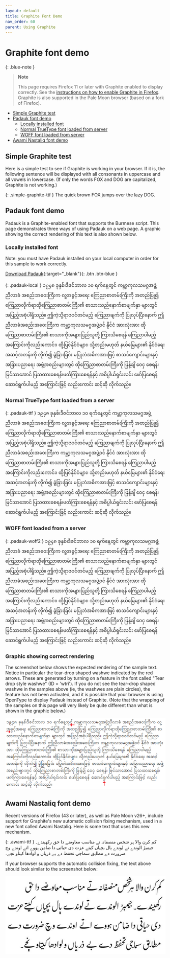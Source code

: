 ```yaml
---
layout: default
title: Graphite Font Demo
nav_order: 60
parent: Using Graphite
---
```


# Graphite font demo

{: .blue-note }
> **Note**
>
> This page requires Firefox 11 or later with Graphite enabled to display correctly. See the [instructions on how to enable Graphite in Firefox](graphite_firefox#switchon). Graphite is also supported in the Pale Moon browser (based on a fork of Firefox).

* [Simple Graphite test](graphite_fontdemo#simple-graphite-test)
* [Padauk font demo](graphite_fontdemo#padauk-font-demo)
    * [Locally installed font](graphite_fontdemo#locally-installed-font)
    * [Normal TrueType font loaded from server](graphite_fontdemo#normal-truetype-font-loaded-from-server)
    * [WOFF font loaded from server](graphite_fontdemo#woff-font-loaded-from-a-server)
* [Awami Nastaliq font demo](graphite_fontdemo#awami-nastaliq-font-demo)

## Simple Graphite test

Here is a simple test to see if Graphite is working in your browser. If it is, the following sentence will be displayed with all consonants in uppercase and all vowels in lowercase. (If only the words FOX and DOG are capitalized, Graphite is not working.)

{: .simple-graphite-ttf }
The quick brown FOX jumps over the lazy DOG.

## Padauk font demo

Padauk is a Graphite-enabled font that supports the Burmese script. This page demonstrates three ways of using Padauk on a web page. A graphic showing the correct rendering of this text is also shown below.

### Locally installed font

Note: you must have Padauk installed on your local computer in order for this sample to work correctly.

[Download Padauk](http://software.sil.org/padauk/){:target="_blank"}{: .btn .btn-blue }

{: .padauk-local }
၁၉၄၈ ခုနှစ်၊ဒီဇင်ဘာလ ၁၀ ရက်နေ့တွင် ကမ္ဘာ့ကုလသမဂ္ဂအဖွဲ့ညီလာခံ အစည်းအဝေးကြီးက လူ့အခွင့်အရေး ကြေညာစာတမ်းကြီးကို အတည်ပြု၍ ကြေညာလိုက်ရာထိုကြေညာစာတမ်းကြီး၏ စာသားသည်နောက်စာမျက်နှာ များတွင် အပြည့်အစုံပါရှိသည်။ ဤကဲ့သို့ရာဇဝင်တင်မည့် ကြေညာချက်ကို ပြုလုပ်ပြီးနောက် ဤညီလာခံအစည်းအဝေးကြီးက ကမ္ဘာ့ကုလသမဂ္ဂအဖွဲ့ဝင် နိုင်ငံ အားလုံးအား ထိုကြေညာစာတမ်းကြီး၏ စာသားကိုအများပြည်သူတို့ ကြားသိစေရန် ကြေညာပါမည့် အကြောင်းကိုလည်းကောင်း၊ ထို့ပြင်နိုင်ငံများ၊ သို့တည်းမဟုတ် နယ်မြေများ၏ နိုင်ငံရေး အဆင့်အတန်းကို လိုက်၍ ခွဲခြားခြင်း မပြုဘဲအဓိကအားဖြင့် စာသင်ကျောင်းများနှင့် အခြားပညာရေး အဖွဲ့အစည်းများတွင် ထိုကြေညာစာတမ်းကြီးကို ဖြန့်ချိ ဝေငှ စေရန်၊ မြင်သာအောင် ပြသထားစေရန်၊ဖတ်ကြားစေရန်နှင့် အဓိပ္ပါယ်ရှင်းလင်း ဖော်ပြစေရန် ဆောင်ရွက်ပါမည့် အကြောင်းဖြင့် လည်းကောင်း ဆင့်ဆို လိုက်သည်။

### Normal TrueType font loaded from a server

{: .padauk-ttf }
၁၉၄၈ ခုနှစ်၊ဒီဇင်ဘာလ ၁၀ ရက်နေ့တွင် ကမ္ဘာ့ကုလသမဂ္ဂအဖွဲ့ညီလာခံ အစည်းအဝေးကြီးက လူ့အခွင့်အရေး ကြေညာစာတမ်းကြီးကို အတည်ပြု၍ ကြေညာလိုက်ရာထိုကြေညာစာတမ်းကြီး၏ စာသားသည်နောက်စာမျက်နှာ များတွင် အပြည့်အစုံပါရှိသည်။ ဤကဲ့သို့ရာဇဝင်တင်မည့် ကြေညာချက်ကို ပြုလုပ်ပြီးနောက် ဤညီလာခံအစည်းအဝေးကြီးက ကမ္ဘာ့ကုလသမဂ္ဂအဖွဲ့ဝင် နိုင်ငံ အားလုံးအား ထိုကြေညာစာတမ်းကြီး၏ စာသားကိုအများပြည်သူတို့ ကြားသိစေရန် ကြေညာပါမည့် အကြောင်းကိုလည်းကောင်း၊ ထို့ပြင်နိုင်ငံများ၊ သို့တည်းမဟုတ် နယ်မြေများ၏ နိုင်ငံရေး အဆင့်အတန်းကို လိုက်၍ ခွဲခြားခြင်း မပြုဘဲအဓိကအားဖြင့် စာသင်ကျောင်းများနှင့် အခြားပညာရေး အဖွဲ့အစည်းများတွင် ထိုကြေညာစာတမ်းကြီးကို ဖြန့်ချိ ဝေငှ စေရန်၊ မြင်သာအောင် ပြသထားစေရန်၊ဖတ်ကြားစေရန်နှင့် အဓိပ္ပါယ်ရှင်းလင်း ဖော်ပြစေရန် ဆောင်ရွက်ပါမည့် အကြောင်းဖြင့် လည်းကောင်း ဆင့်ဆို လိုက်သည်။

### WOFF font loaded from a server

{: .padauk-woff2 }
၁၉၄၈ ခုနှစ်၊ဒီဇင်ဘာလ ၁၀ ရက်နေ့တွင် ကမ္ဘာ့ကုလသမဂ္ဂအဖွဲ့ညီလာခံ အစည်းအဝေးကြီးက လူ့အခွင့်အရေး ကြေညာစာတမ်းကြီးကို အတည်ပြု၍ ကြေညာလိုက်ရာထိုကြေညာစာတမ်းကြီး၏ စာသားသည်နောက်စာမျက်နှာ များတွင် အပြည့်အစုံပါရှိသည်။ ဤကဲ့သို့ရာဇဝင်တင်မည့် ကြေညာချက်ကို ပြုလုပ်ပြီးနောက် ဤညီလာခံအစည်းအဝေးကြီးက ကမ္ဘာ့ကုလသမဂ္ဂအဖွဲ့ဝင် နိုင်ငံ အားလုံးအား ထိုကြေညာစာတမ်းကြီး၏ စာသားကိုအများပြည်သူတို့ ကြားသိစေရန် ကြေညာပါမည့် အကြောင်းကိုလည်းကောင်း၊ ထို့ပြင်နိုင်ငံများ၊ သို့တည်းမဟုတ် နယ်မြေများ၏ နိုင်ငံရေး အဆင့်အတန်းကို လိုက်၍ ခွဲခြားခြင်း မပြုဘဲအဓိကအားဖြင့် စာသင်ကျောင်းများနှင့် အခြားပညာရေး အဖွဲ့အစည်းများတွင် ထိုကြေညာစာတမ်းကြီးကို ဖြန့်ချိ ဝေငှ စေရန်၊ မြင်သာအောင် ပြသထားစေရန်၊ဖတ်ကြားစေရန်နှင့် အဓိပ္ပါယ်ရှင်းလင်း ဖော်ပြစေရန် ဆောင်ရွက်ပါမည့် အကြောင်းဖြင့် လည်းကောင်း ဆင့်ဆို လိုက်သည်။

### Graphic showing correct rendering

The screenshot below shows the expected rendering of the sample text. Notice in particular the tear-drop shaped washwe indicated by the red arrows. These are generated by turning on a feature in the font called "Tear drop style washwe" (ID = 'wtri'). If you do not see the tear-drop shaped washwe in the samples above (ie, the washwes are plain circles), the feature has not been activated, and it is possible that your browser is using OpenType to display Padauk instead of Graphite. (Note that the wrapping of the samples on this page will very likely be quite different than what is shown in the graphic below.)

![](assets/images/fontdemo_padauk.png)

## Awami Nastaliq font demo

Recent versions of Firefox (43 or later), as well as Pale Moon v26+, include support for Graphite's new automatic collision fixing mechanism, used in a new font called Awami Nastaliq. Here is some text that uses this new mechanism.

{: .awami-ttf }
کم کرن والا ہر شخص منصفانہ تے مناسب معاوضے دا حق رکھیندے۔ جیمبڑ الوندے تے لوندے ٻال بچیاں کیتے عزت دی حیاتی دا ضامن ہووے اتے اوندے وچ ضرورت دے مطابق سماجی تحفظ دے بے ذریاں و لوادھا کیتاو نڄے۔

If your browser supports the automatic collision fixing, the text above should look similar to the screenshot below:

![](assets/images/fontdemo_awami.jpeg)
